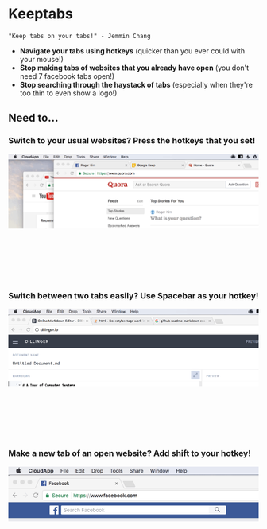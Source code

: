 # Keeptabs
    "Keep tabs on your tabs!" - Jemmin Chang

* **Navigate your tabs using hotkeys** (quicker than you ever could with
your mouse!)
* **Stop making tabs of websites that you already have open** (you don't need 7
        facebook tabs open!)
* **Stop searching through the haystack of tabs** (especially when they're too thin
        to even show a logo!)

## Need to...

### Switch to your usual websites? Press the hotkeys that you set!

![Normal Demo](demo.gif "switch between tabs quickly!")

<br />
<br />
<br />
<br />
<br />

### Switch between two tabs easily? Use Spacebar as your hotkey!

![Switch Demo](switch_demo.gif "switch between two tabs!")

<br />
<br />
<br />
<br />
<br />

### Make a new tab of an open website? Add shift to your hotkey!

![Duplicate Demo](dupTab.gif "duplicate tabs if you want!")
